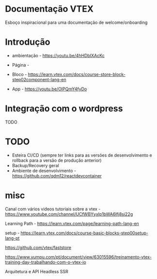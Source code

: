 # Documentação VTEX
Esboço inspiracional para uma documentação de welcome/onboarding

# Introdução

* ambientação - https://youtu.be/4hHDbIXAcKc

* Página - 

* Bloco - https://learn.vtex.com/docs/course-store-block-step02component-lang-en

* App - https://youtu.be/OIPQmY4fyDo


# Integração com o wordpress

TODO

# TODO

* Esteira CI/CD (sempre ter links para as versões de desenvolvimento e rollback para a versão de produção anterior)
* Backup/Recovery geral
* Ambiente de desenvolvimento - https://github.com/qdm12/reactdevcontainer

# misc

Canal com vários videos tutoriais sobre a vtex - https://www.youtube.com/channel/UCfWBYyxIp1bWA6Ifj8si22g

Learning Path - https://learn.vtex.com/page/learning-path-lang-en

setup - https://learn.vtex.com/docs/course-basic-blocks-step00setup-lang-pt

https://github.com/vtex/faststore

https://www.yumpu.com/pt/document/view/63015596/treinamento-vtex-training-day-trabalhando-com-o-vtex-io

Arquitetura e API
Headless
SSR

